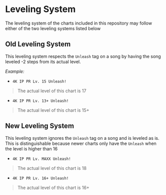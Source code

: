 # Leveling System

The leveling system of the charts included in this repository may follow either of the two leveling systems listed below

## Old Leveling System

This leveling system respects the `Unleash` tag on a song by having the song leveled -2 steps from its actual level.

_Example:_

- `4K IP PR Lv. 15 Unleash!`

> The actual level of this chart is 17

- `4K IP PR Lv. 13+ Unleash!`

> The actual level of this chart is 15+

## New Leveling System

This leveling system ignores the `Unleash` tag on a song and is leveled as is. This is distinguishable because newer charts only have the `Unleash` when the level is higher than 16

- `4K IP PR Lv. MAXX Unleash!`

> The actual level of this chart is 18

- `4K IP PR Lv. 16+ Unleash!`

> The actual level of this chart is 16+
